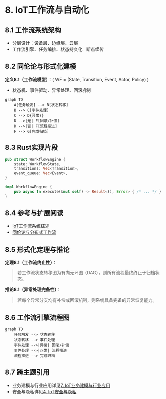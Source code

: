 # 8. IoT工作流与自动化

## 8.1 工作流系统架构

- 分层设计：设备层、边缘层、云层
- 工作流引擎、任务编排、状态持久化、断点续传

## 8.2 同伦论与形式化建模

**定义8.1（工作流模型）**：\( WF = (State, Transition, Event, Actor, Policy) \)

- 状态机、事件驱动、异常处理、回滚机制

```mermaid
graph TD
    A[任务触发] --> B[状态转移]
    B --> C[事件处理]
    C --> D{异常?}
    D -->|是| E[回滚/补偿]
    D -->|否| F[流程推进]
    F --> G[完成归档]
```

## 8.3 Rust实现片段

```rust
pub struct WorkflowEngine {
    state: WorkflowState,
    transitions: Vec<Transition>,
    event_queue: Vec<Event>,
}

impl WorkflowEngine {
    pub async fn execute(&mut self) -> Result<(), Error> { /* ... */ }
}
```

## 8.4 参考与扩展阅读
- [IoT工作流系统综述](https://ieeexplore.ieee.org/document/9120192)
- [同伦论与分布式工作流](https://ncatlab.org/nlab/show/homotopy+type+theory) 

## 8.5 形式化定理与推论

**定理8.1（工作流终止性）**：
> 若工作流状态转移图为有向无环图（DAG），则所有流程最终终止于归档状态。

**推论8.1（异常处理完备性）**：
> 若每个异常分支均有补偿或回滚机制，则系统具备完备的异常恢复能力。

## 8.6 工作流引擎流程图

```mermaid
graph TD
    任务触发 --> 状态转移
    状态转移 --> 事件处理
    事件处理 -->|异常| 回滚/补偿
    事件处理 -->|正常| 流程推进
    流程推进 --> 完成归档
```

## 8.7 跨主题引用
- 业务建模与行业应用详见[7. IoT业务建模与行业应用](07_Business_Modeling.md)
- 安全与隐私详见[4. IoT安全与隐私](04_Security_Privacy.md) 
